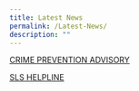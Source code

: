```yaml
---
title: Latest News
permalink: /Latest-News/
description: ""
---
```

[CRIME PREVENTION ADVISORY](/files/Latest%20News/Jun%202021%20crime%20advisory.pdf)

[SLS HELPLINE](https://payalebarmethodistgirlspri-moe-edu-sg-admin.cwp.sg/plmgps/latest-news/sls-helpline)
